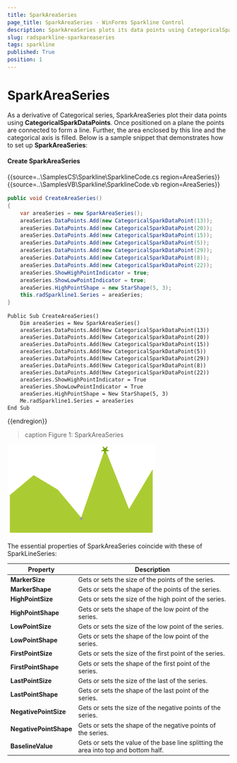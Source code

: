 ```yaml
---
title: SparkAreaSeries
page_title: SparkAreaSeries - WinForms Sparkline Control
description: SparkAreaSeries plots its data points using CategoricalSparkDataPoints. learn how to fill it with data.
slug: radsparkline-sparkareaseries
tags: sparkline
published: True
position: 1
---
```


# SparkAreaSeries

As a derivative of Categorical series, SparkAreaSeries plot their data points using __CategoricalSparkDataPoints__. Once positioned on a plane the points are connected to form a line. Further, the area enclosed by this line and the categorical axis is filled. Below is a sample snippet that demonstrates how to set up __SparkAreaSeries__:

#### Create SparkAreaSeries

{{source=..\SamplesCS\Sparkline\SparklineCode.cs region=AreaSeries}} 
{{source=..\SamplesVB\Sparkline\SparklineCode.vb region=AreaSeries}}
````C#
public void CreateAreaSeries()
{
    var areaSeries = new SparkAreaSeries();
    areaSeries.DataPoints.Add(new CategoricalSparkDataPoint(13));
    areaSeries.DataPoints.Add(new CategoricalSparkDataPoint(20));
    areaSeries.DataPoints.Add(new CategoricalSparkDataPoint(15));
    areaSeries.DataPoints.Add(new CategoricalSparkDataPoint(5));
    areaSeries.DataPoints.Add(new CategoricalSparkDataPoint(29));
    areaSeries.DataPoints.Add(new CategoricalSparkDataPoint(8));
    areaSeries.DataPoints.Add(new CategoricalSparkDataPoint(22));
    areaSeries.ShowHighPointIndicator = true;
    areaSeries.ShowLowPointIndicator = true;
    areaSeries.HighPointShape = new StarShape(5, 3);
    this.radSparkline1.Series = areaSeries;
}

````
````VB.NET
Public Sub CreateAreaSeries()
    Dim areaSeries = New SparkAreaSeries()
    areaSeries.DataPoints.Add(New CategoricalSparkDataPoint(13))
    areaSeries.DataPoints.Add(New CategoricalSparkDataPoint(20))
    areaSeries.DataPoints.Add(New CategoricalSparkDataPoint(15))
    areaSeries.DataPoints.Add(New CategoricalSparkDataPoint(5))
    areaSeries.DataPoints.Add(New CategoricalSparkDataPoint(29))
    areaSeries.DataPoints.Add(New CategoricalSparkDataPoint(8))
    areaSeries.DataPoints.Add(New CategoricalSparkDataPoint(22))
    areaSeries.ShowHighPointIndicator = True
    areaSeries.ShowLowPointIndicator = True
    areaSeries.HighPointShape = New StarShape(5, 3)
    Me.radSparkline1.Series = areaSeries
End Sub

````
 

{{endregion}} 

>caption Figure 1: SparkAreaSeries

![](images/sparkareaseries001.png)

 The essential properties of SparkAreaSeries coincide with these of SparkLineSeries:

|__Property__|__Description__|
|---|---|
|__MarkerSize__|Gets or sets the size of the points of the series.|
|__MarkerShape__| Gets or sets the shape of the points of the series.|
|__HighPointSize__|Gets or sets the size of the high point of the series.|
|__HighPointShape__|Gets or sets the shape of the low point of the series.|
|__LowPointSize__|Gets or sets the size of the low point of the series.|
|__LowPointShape__|Gets or sets the shape of the low point of the series.|
|__FirstPointSize__|Gets or sets the size of the first point of the series.|
|__FirstPointShape__|Gets or sets the shape of the first point of the series.|
|__LastPointSize__|Gets or sets the size of the last of the series.|
|__LastPointShape__|Gets or sets the shape of the last point of the series.|
|__NegativePointSize__|Gets or sets the size of the negative points of the series.|
|__NegativePointShape__|Gets or sets the shape of the negative points of the series.|
|__BaselineValue__|Gets or sets the value of the base line splitting the area into top and bottom half.|

